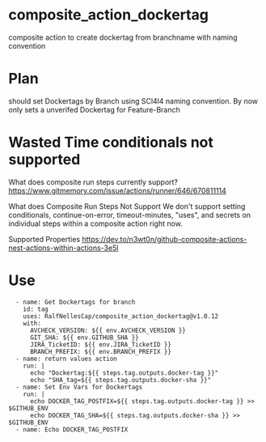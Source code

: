 # composite_action_dockertag
composite action to create dockertag from branchname with naming convention

# Plan
should set Dockertags by Branch using SCl4l4 naming convention.
By now only sets a unverifed Dockertag for Feature-Branch 

# Wasted Time conditionals not supported

What does composite run steps currently support?
https://www.gitmemory.com/issue/actions/runner/646/670811114

What does Composite Run Steps Not Support
We don't support setting conditionals, continue-on-error, timeout-minutes, "uses", and secrets on individual steps within a composite action right now.

Supported Properties
https://dev.to/n3wt0n/github-composite-actions-nest-actions-within-actions-3e5l

# Use
      - name: Get Dockertags for branch
        id: tag
        uses: RalfNellesCap/composite_action_dockertag@v1.0.12
        with:
          AVCHECK_VERSION: ${{ env.AVCHECK_VERSION }}
          GIT_SHA: ${{ env.GITHUB_SHA }}
          JIRA_TicketID: ${{ env.JIRA_TicketID }}
          BRANCH_PREFIX: ${{ env.BRANCH_PREFIX }}
      - name: return values action
        run: |
          echo "Dockertag:${{ steps.tag.outputs.docker-tag }}"
          echo "SHA_tag=${{ steps.tag.outputs.docker-sha }}"
      - name: Set Env Vars for Dockertags
        run: |
          echo DOCKER_TAG_POSTFIX=${{ steps.tag.outputs.docker-tag }} >> $GITHUB_ENV
          echo DOCKER_TAG_SHA=${{ steps.tag.outputs.docker-sha }} >> $GITHUB_ENV
      - name: Echo DOCKER_TAG_POSTFIX
